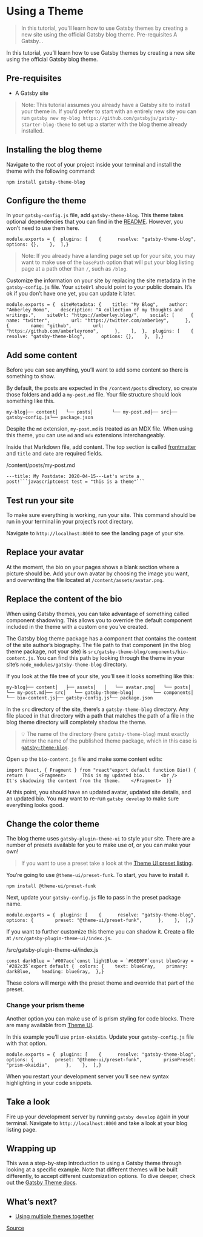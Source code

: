 # Using a Theme

> In this tutorial, you'll learn how to use Gatsby themes by creating a new site using the official Gatsby blog theme. Pre-requisites A Gatsby…

In this tutorial, you’ll learn how to use Gatsby themes by creating a new site using the official Gatsby blog theme.

[](#pre-requisites)Pre-requisites
---------------------------------

*   A Gatsby site

> Note: This tutorial assumes you already have a Gatsby site to install your theme in. If you’d prefer to start with an entirely new site you can run `gatsby new my-blog https://github.com/gatsbyjs/gatsby-starter-blog-theme` to set up a starter with the blog theme already installed.

[](#installing-the-blog-theme)Installing the blog theme
-------------------------------------------------------

Navigate to the root of your project inside your terminal and install the theme with the following command:

    npm install gatsby-theme-blog

[](#configure-the-theme)Configure the theme
-------------------------------------------

In your `gatsby-config.js` file, add `gatsby-theme-blog`. This theme takes optional dependencies that you can find in the [README](https://github.com/gatsbyjs/themes/tree/master/packages/gatsby-theme-blog#theme-options). However, you won’t need to use them here.

    module.exports = {  plugins: [    {      resolve: "gatsby-theme-blog",      options: {},    },  ],}

> Note: If you already have a landing page set up for your site, you may want to make use of the `basePath` option that will put your blog listing page at a path other than `/`, such as `/blog`.

Customize the information on your site by replacing the site metadata in the `gatsby-config.js` file. Your `siteUrl` should point to your public domain. It’s ok if you don’t have one yet, you can update it later.

    module.exports = {  siteMetadata: {    title: "My Blog",    author: "Amberley Romo",    description: "A collection of my thoughts and writings.",    siteUrl: "https://amberley.blog/",    social: [      {        name: "twitter",        url: "https://twitter.com/amber1ey",      },      {        name: "github",        url: "https://github.com/amberleyromo",      },    ],  },  plugins: [    {      resolve: "gatsby-theme-blog",      options: {},    },  ],}

[](#add-some-content)Add some content
-------------------------------------

Before you can see anything, you’ll want to add some content so there is something to show.

By default, the posts are expected in the `/content/posts` directory, so create those folders and add a `my-post.md` file. Your file structure should look something like this.

    my-blog├── content│   └── posts│       └── my-post.md├── src├── gatsby-config.js└── package.json

Despite the `md` extension, `my-post.md` is treated as an MDX file. When using this theme, you can use `md` and `mdx` extensions interchangeably.

Inside that Markdown file, add content. The top section is called [frontmatter](chrome-extension://cjedbglnccaioiolemnfhjncicchinao/docs/how-to/routing/mdx/writing-pages/#using-frontmatter-in-mdx) and `title` and `date` are required fields.

/content/posts/my-post.md

    ---title: My Postdate: 2020-04-15---Let's write a post!```javascriptconst test = "this is a theme"```

[](#test-run-your-site)Test run your site
-----------------------------------------

To make sure everything is working, run your site. This command should be run in your terminal in your project’s root directory.

Navigate to `http://localhost:8000` to see the landing page of your site.

[](#replace-your-avatar)Replace your avatar
-------------------------------------------

At the moment, the bio on your pages shows a blank section where a picture should be. Add your own avatar by choosing the image you want, and overwriting the file located at `/content/assets/avatar.png`.

[](#replace-the-content-of-the-bio)Replace the content of the bio
-----------------------------------------------------------------

When using Gatsby themes, you can take advantage of something called component shadowing. This allows you to override the default component included in the theme with a custom one you’ve created.

The Gatsby blog theme package has a component that contains the content of the site author’s biography. The file path to that component (in the blog theme package, not your site) is `src/gatsby-theme-blog/components/bio-content.js`. You can find this path by looking through the theme in your site’s `node_modules/gatsby-theme-blog` directory.

If you look at the file tree of your site, you’ll see it looks something like this:

    my-blog├── content│   ├── assets│   │   └── avatar.png│   └── posts│       └── my-post.md├── src│   └── gatsby-theme-blog│       └── components│           └── bio-content.js├── gatsby-config.js└── package.json

In the `src` directory of the site, there’s a `gatsby-theme-blog` directory. Any file placed in that directory with a path that matches the path of a file in the blog theme directory will completely shadow the theme.

> 💡 The name of the directory (here `gatsby-theme-blog`) must exactly mirror the name of the published theme package, which in this case is [`gatsby-theme-blog`](https://www.npmjs.com/package/gatsby-theme-blog).

Open up the `bio-content.js` file and make some content edits:

    import React, { Fragment } from "react"export default function Bio() {  return (    <Fragment>      This is my updated bio.      <br />      It's shadowing the content from the theme.    </Fragment>  )}

At this point, you should have an updated avatar, updated site details, and an updated bio. You may want to re-run `gatsby develop` to make sure everything looks good.

[](#change-the-color-theme)Change the color theme
-------------------------------------------------

The blog theme uses `gatsby-plugin-theme-ui` to style your site. There are a number of presets available for you to make use of, or you can make your own!

> If you want to use a preset take a look at the [Theme UI preset listing](https://theme-ui.com/packages/presets).

You’re going to use `@theme-ui/preset-funk`. To start, you have to install it.

    npm install @theme-ui/preset-funk

Next, update your `gatsby-config.js` file to pass in the preset package name.

    module.exports = {  plugins: [    {      resolve: "gatsby-theme-blog",      options: {        preset: "@theme-ui/preset-funk",      },    },  ],}

If you want to further customize this theme you can shadow it. Create a file at `/src/gatsby-plugin-theme-ui/index.js`.

/src/gatsby-plugin-theme-ui/index.js

    const darkBlue = `#007acc`const lightBlue = `#66E0FF`const blueGray = `#282c35`export default {  colors: {    text: blueGray,    primary: darkBlue,    heading: blueGray,  },}

These colors will merge with the preset theme and override that part of the preset.

### [](#change-your-prism-theme)Change your prism theme

Another option you can make use of is prism styling for code blocks. There are many available from [Theme UI](https://theme-ui.com/packages/prism#syntax-themes).

In this example you’ll use `prism-okaidia`. Update your `gatsby-config.js` file with that option.

    module.exports = {  plugins: [    {      resolve: "gatsby-theme-blog",      options: {        preset: "@theme-ui/preset-funk",        prismPreset: "prism-okaidia",      },    },  ],}

When you restart your development server you’ll see new syntax highlighting in your code snippets.

[](#take-a-look)Take a look
---------------------------

Fire up your development server by running `gatsby develop` again in your terminal. Navigate to `http://localhost:8000` and take a look at your blog listing page.

[](#wrapping-up)Wrapping up
---------------------------

This was a step-by-step introduction to using a Gatsby theme through looking at a specific example. Note that different themes will be built differently, to accept different customization options. To dive deeper, check out the [Gatsby Theme docs](chrome-extension://cjedbglnccaioiolemnfhjncicchinao/docs/themes/).

[](#whats-next)What’s next?
---------------------------

*   [Using multiple themes together](chrome-extension://cjedbglnccaioiolemnfhjncicchinao/tutorial/using-multiple-themes-together/)


[Source](https://www.gatsbyjs.com/tutorial/using-a-theme/)